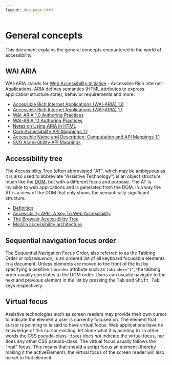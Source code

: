 ```yaml
---
layout: doc-page.html
---
```


# General concepts

This document explains the general concepts encountered in the world of accessibility.


## WAI ARIA

WAI-ARIA stands for [Web Accessibility Initiative](https://www.w3.org/WAI/) - Accessible Rich Internet Applications. ARIA defines semantics (HTML attributes to express application structure state), behavior requirements and more.

* [Accessible Rich Internet Applications (WAI-ARIA) 1.0](https://www.w3.org/TR/wai-aria/)
* [Accessible Rich Internet Applications (WAI-ARIA) 1.1](https://w3c.github.io/aria/aria/aria.html)
* [WAI-ARIA 1.0 Authoring Practices](https://www.w3.org/TR/wai-aria-practices/)
* [WAI-ARIA 1.1 Authoring Practices](https://w3c.github.io/aria/practices/aria-practices.html)
* [Notes on Using ARIA in HTML](https://w3c.github.io/aria-in-html/)
* [Core Accessibility API Mappings 1.1](https://w3c.github.io/aria/core-aam/core-aam.html)
* [Accessible Name and Description: Computation and API Mappings 1.1](https://w3c.github.io/aria/accname-aam/accname-aam.html)
* [SVG Accessibility API Mappings](https://w3c.github.io/aria/svg-aam/svg-aam.html)


## Accessibility tree

The Accessibility Tree (often abbreviated "AT", which may be ambiguous as it is also used to abbreviate "Assistive Technology") is an object structure much like the [DOM](https://developer.mozilla.org/en-US/docs/Web/API/Document_Object_Model/Introduction), but with a different focus and purpose. The AT is invisible to web applications and is generated from the DOM. In a way the AT is a view of the DOM that only shows the semantically significant structure.

* [Definition](https://w3c.github.io/aria/core-aam/core-aam.html#dfn-accessibility-tree)
* [Accessibility APIs: A Key To Web Accessibility](https://www.smashingmagazine.com/2015/03/web-accessibility-with-accessibility-api/)
* [The Browser Accessibility Tree](https://www.paciellogroup.com/blog/2015/01/the-browser-accessibility-tree/)
* [Mozilla accessibility architecture](https://developer.mozilla.org/en-US/docs/Mozilla/Accessibility/Accessibility_architecture)


## Sequential navigation focus order

The Sequential Navigation Focus Order, also referred to as the Tabbing Order or *tabsequence*, is an ordered list of all keyboard focusable elements in a document. Unless elements are moved to the front of the list by specifying a positive `tabindex` attribute such as `tabindex="1"`, the tabbing order usually correlates to the DOM order. Users can usually navigate to the next and previous element in the list by pressing the <kbd>Tab</kbd> and <kbd>Shift Tab</kbd> keys respectively.


## Virtual focus

Assistive technologies such as screen readers may provide their own cursor to indicate the element a user is currently focused on. The element that cursor is pointing to is said to have virtual focus. Web applications have no knowledge of this cursor existing, let alone what it is pointing to. In other words the CSS pseudo-class `:focus` does *not* indicate the virtual focus, nor does any other CSS pseudo-class. The virtual focus usually follows the "real" focus. This means that should a script focus an element (thereby making it the activeElement), the virtual focus of the screen reader will also be set to that element.
